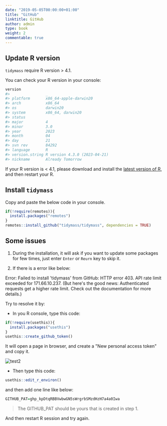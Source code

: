 ```yaml
---
date: "2019-05-05T00:00:00+01:00"
title: "GitHub"
linktitle: GitHub
author: admin
type: book
weight: 2
commentable: true
---
```




## Update R version

`tidymass` require R version > 4.1.

You can check your R version in your console:


```r
version
#>                _                           
#> platform       x86_64-apple-darwin20       
#> arch           x86_64                      
#> os             darwin20                    
#> system         x86_64, darwin20            
#> status                                     
#> major          4                           
#> minor          3.0                         
#> year           2023                        
#> month          04                          
#> day            21                          
#> svn rev        84292                       
#> language       R                           
#> version.string R version 4.3.0 (2023-04-21)
#> nickname       Already Tomorrow
```

If your R version is < 4.1, please download and install the [latest version of R](https://cran.r-project.org/mirrors.html), and then restart your R.

## Install `tidymass`

Copy and paste the below code in your console.


```r
if(!require(remotes)){
  install.packages("remotes")
}
remotes::install_github("tidymass/tidymass", dependencies = TRUE)
```

## Some issues

1. During the installation, it will ask if you want to update some packages for few times, just enter `Enter` or `Reurn` key to skip it.

2. If there is a error like below:

Error: Failed to install 'tidymass' from GitHub: HTTP error 403. API rate limit exceeded for 171.66.10.237. (But here's the good news: Authenticated requests get a higher rate limit. Check out the documentation for more details.)

Try to resolve it by:

* In you R console, type this code:


```r
if(!require(usethis)){
  install.packages("usethis")
}
usethis::create_github_token()
```

It will open a page in browser, and create a "New personal access token" and copy it.

![test2](/docs/chapter1/figures/fig3.png) 

* Then type this code:


```r
usethis::edit_r_environ()
```

and then add one line like below:


```r
GITHUB_PAT=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
```

> The GITHUB_PAT should be yours that is created in step 1.

And then restart R session and try again.


